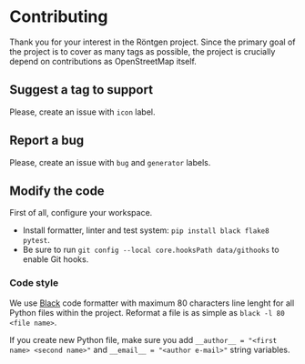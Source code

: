 Contributing
============

Thank you for your interest in the Röntgen project. Since the primary goal of the project is to cover as many tags as possible, the project is crucially depend on contributions as OpenStreetMap itself.

Suggest a tag to support
------------------------

Please, create an issue with `icon` label.

Report a bug
------------

Please, create an issue with `bug` and `generator` labels.

Modify the code
---------------

First of all, configure your workspace.

  * Install formatter, linter and test system: `pip install black flake8 pytest`.
  * Be sure to run `git config --local core.hooksPath data/githooks` to enable Git hooks.

### Code style ###

We use [Black](http://github.com/psf/black) code formatter with maximum 80 characters line lenght for all Python files within the project. Reformat a file is as simple as `black -l 80 <file name>`.

If you create new Python file, make sure you add `__author__ = "<first name> <second name>"` and `__email__ = "<author e-mail>"` string variables.


